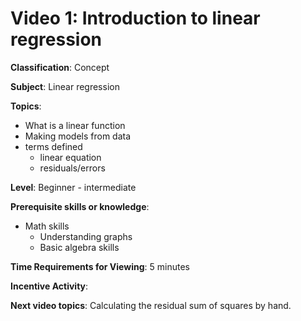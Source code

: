 # Video 1: Introduction to linear regression

**Classification**: Concept

**Subject**: Linear regression

**Topics**:

* What is a linear function
* Making models from data
* terms defined
  * linear equation
  * residuals/errors

**Level**: Beginner - intermediate

**Prerequisite skills or knowledge**:

* Math skills
  * Understanding graphs
  * Basic algebra skills

**Time Requirements for Viewing**: 5 minutes

**Incentive Activity**: 

**Next video topics**: Calculating the residual sum of squares by hand.
